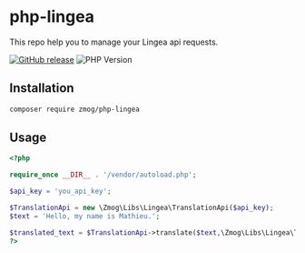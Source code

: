# php-lingea

This repo help you to manage your Lingea api requests. 

[![GitHub release](https://img.shields.io/badge/release-v0.1.0-blue.svg)](https://github.com/Gizmo091/php-lingea/releases/)
![PHP Version](https://img.shields.io/badge/PHP-8.1+-blue.svg)

[comment]: <> (Badge generated with https://naereen.github.io/badges/)


## Installation

```bash
composer require zmog/php-lingea
```

## Usage

```php
<?php

require_once __DIR__ . '/vendor/autoload.php';

$api_key = 'you_api_key';

$TranslationApi = new \Zmog\Libs\Lingea\TranslationApi($api_key);
$text = 'Hello, my name is Mathieu.';

$translated_text = $TranslationApi->translate($text,\Zmog\Libs\Lingea\TranslationLanguage\ISO_639_2b::fromCode('eng'),\Zmog\Libs\Lingea\TranslationLanguage\ISO_639_1::fromCode('cs'),\Zmog\Libs\Lingea\TranslationFormat\Plain::instance());
?>
```

